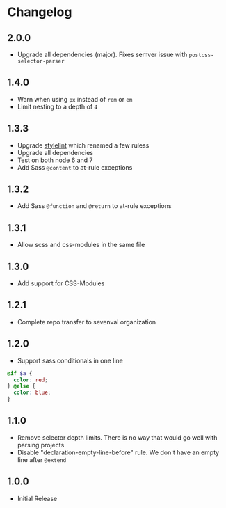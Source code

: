 # Changelog

## 2.0.0

- Upgrade all dependencies (major). Fixes semver issue with `postcss-selector-parser`

## 1.4.0

- Warn when using `px` instead of `rem` or `em`
- Limit nesting to a depth of `4`

## 1.3.3

- Upgrade [stylelint](https://github.com/stylelint/stylelint) which renamed a few ruless
- Upgrade all dependencies
- Test on both node 6 and 7
- Add Sass `@content` to at-rule exceptions

## 1.3.2

- Add Sass `@function` and `@return` to at-rule exceptions

## 1.3.1

- Allow scss and css-modules in the same file

## 1.3.0

- Add support for CSS-Modules

## 1.2.1

- Complete repo transfer to sevenval organization

## 1.2.0

- Support sass conditionals in one line

```scss
@if $a {
  color: red;
} @else {
  color: blue;
}
```

## 1.1.0

- Remove selector depth limits. There is no way that would go well with parsing projects
- Disable "declaration-empty-line-before" rule. We don't have an empty line after `@extend`

## 1.0.0

- Initial Release
